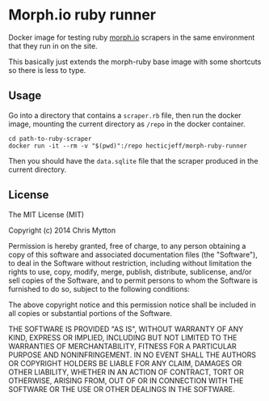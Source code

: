# Morph.io ruby runner

Docker image for testing ruby [morph.io](https://morph.io) scrapers in the same environment that they run in on the site.

This basically just extends the morph-ruby base image with some shortcuts so there is less to type.

## Usage

Go into a directory that contains a `scraper.rb` file, then run the docker image, mounting the current directory as `/repo` in the docker container.

```
cd path-to-ruby-scraper
docker run -it --rm -v "$(pwd)":/repo hecticjeff/morph-ruby-runner
```

Then you should have the `data.sqlite` file that the scraper produced in the current directory.

## License

The MIT License (MIT)

Copyright (c) 2014 Chris Mytton

Permission is hereby granted, free of charge, to any person obtaining a copy
of this software and associated documentation files (the "Software"), to deal
in the Software without restriction, including without limitation the rights
to use, copy, modify, merge, publish, distribute, sublicense, and/or sell
copies of the Software, and to permit persons to whom the Software is
furnished to do so, subject to the following conditions:

The above copyright notice and this permission notice shall be included in all
copies or substantial portions of the Software.

THE SOFTWARE IS PROVIDED "AS IS", WITHOUT WARRANTY OF ANY KIND, EXPRESS OR
IMPLIED, INCLUDING BUT NOT LIMITED TO THE WARRANTIES OF MERCHANTABILITY,
FITNESS FOR A PARTICULAR PURPOSE AND NONINFRINGEMENT. IN NO EVENT SHALL THE
AUTHORS OR COPYRIGHT HOLDERS BE LIABLE FOR ANY CLAIM, DAMAGES OR OTHER
LIABILITY, WHETHER IN AN ACTION OF CONTRACT, TORT OR OTHERWISE, ARISING FROM,
OUT OF OR IN CONNECTION WITH THE SOFTWARE OR THE USE OR OTHER DEALINGS IN THE
SOFTWARE.
